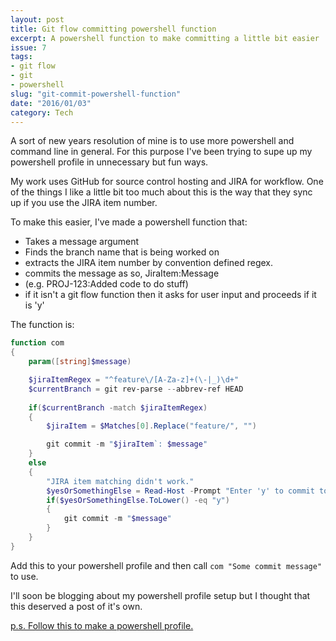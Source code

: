 ```yaml
---
layout: post
title: Git flow committing powershell function
excerpt: A powershell function to make committing a little bit easier
issue: 7
tags: 
- git flow
- git
- powershell
slug: "git-commit-powershell-function"
date: "2016/01/03"
category: Tech
---
```




A sort of new years resolution of mine is to use more powershell and command line in general. For this purpose I've been trying to supe up my powershell profile in unnecessary but fun ways. 

My work uses GitHub for source control hosting and JIRA for workflow. 
One of the things I like a little bit too much about this is the way that they sync up if you use the JIRA item number.

To make this easier, I've made a powershell function that:

- Takes a message argument
- Finds the branch name that is being worked on
- extracts the JIRA item number by convention defined regex.
- commits the message as so, JiraItem:Message
- (e.g. PROJ-123:Added code to do stuff)
- if it isn't a git flow function then it asks for user input and proceeds if it is 'y'

The function is:

``` powershell
function com
{
    param([string]$message)

    $jiraItemRegex = "^feature\/[A-Za-z]+(\-|_)\d+"
    $currentBranch = git rev-parse --abbrev-ref HEAD
    
    if($currentBranch -match $jiraItemRegex)
    {
        $jiraItem = $Matches[0].Replace("feature/", "")

        git commit -m "$jiraItem`: $message"
    }
    else
    {
        "JIRA item matching didn't work."
        $yesOrSomethingElse = Read-Host -Prompt "Enter 'y' to commit to branch '$currentbranch'. Anything else will abort"
        if($yesOrSomethingElse.ToLower() -eq "y")
        {
            git commit -m "$message"
        }
    }
}
```

Add this to your powershell profile and then call `com "Some commit message"` to use.

I'll soon be blogging about my powershell profile setup but I thought that this deserved a post of it's own.

[p.s. Follow this to make a powershell profile.](http://www.howtogeek.com/50236/customizing-your-powershell-profile/)
